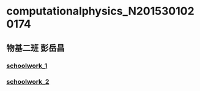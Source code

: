 # computationalphysics_N2015301020174
## 物基二班 彭岳昌
### [schoolwork_1](https://github.com/pycll/computationalphysics_N2015301020174/blob/master/schoolwork_1.py)
### [schoolwork_2](https://github.com/pycll/computationalphysics_N2015301020174/blob/master/schoolwork_2.py)
